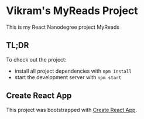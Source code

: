 # Vikram's MyReads Project

This is my React Nanodegree project MyReads

## TL;DR

To check out the project:

* install all project dependencies with `npm install`
* start the development server with `npm start`


## Create React App

This project was bootstrapped with [Create React App](https://github.com/facebookincubator/create-react-app).


